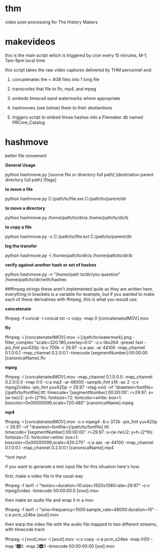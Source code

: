 # thm
video post-processing for The History Makers

# makevideos
this is the main script which is triggered by cron every 15 minutes, M-f, 7am-9pm local time

this script takes the raw video captures delivered by THM perosnnel and:

1. concatenates the < 4GB files into 1 long file

2. transcodes that file to flv, mp4, and mpeg

3. embeds timecod eand watermarks where appropriate

4. hashmoves (see below) them to their destiantions

5. triggers script to embed those hashes into a Filemaker db named PBCore_Catalog 

# hashmove
better file movement

**General Usage**

python hashmove.py [source file or directory full path] [destination parent directory full path] [flags]

**to move a file**

python hashmove.py C:/path/to/file.ext C:/path/to/parent/dir

**to move a directory**

python hashmove.py /home/path/to/dir/a /home/path/to/dir/b

**to copy a file**

python hashmove.py -c C:/path/to/file.ext C:/path/to/parent/dir

**log the transfer**

python hashmove.py -l /home/path/to/dir/a /home/path/to/dir/b

**verify against another hash or set of hashes**

python hashmove.py -v "/home/path to/dir/you question" /home/path/to/dir/with/hashes



##ffmpeg strings
these aren't implemented quite as they are written here, everything in brackets is a variable for example, but if you wanted to make each of these derivatives with ffmpeg, this is what you would use:

**concatenate**

ffmpeg -f concat -i concat.txt -c copy -map 0 [concatenatedMOV].mov


**flv**

ffmpeg -i [concatenatedMOV].mov -i [/path/to/watermark].png -filter_complex "scale=320:180,overlay=0:0" -c:v libx264 -preset fast -pix_fmt yuv420p -b:v 700k -r 29.97 -c:a aac -ar 44100 -map_channel 0.1.0:0.1 -map_channel 0.2.0:0.1 -timecode [segmentNumber]:00:00:00 [canonicalName].flv

**mpeg**

ffmpeg -i [concatenatedMOV].mov -map_channel 0.1.0:0.0 -map_channel 0.2.0:0.0 -map 0:0 -c:a mp2 -ar 48000 -sample_fmt s16 -ac 2 -c:v mpeg2video -pix_fmt yuv420p -r 29.97 -vtag xvid -vf "drawtext=fontfile=[/path/to/fontfile].ttf: timecode='[segmentNumber]\:00\:00\:00': r=29.97: x=(w-tw)/2: y=h-(2*lh): fontsize=72: fontcolor=white: box=1: boxcolor=0x00000099,scale=720:480" [canonicalName].mpeg

**mp4**

ffmpeg -i [concatenatedMOV].mov -c:v mpeg4 -b:v 372k -pix_fmt yuv420p -r 29.97 -vf "drawtext=fontfile=[/path/to/fontfile].ttf: timecode='[segmentNumber]\:00\:00\:00': r=29.97: x=(w-tw)/2: y=h-(2*lh): fontsize=72: fontcolor=white: box=1: boxcolor=0x00000099,scale=420:270" -c:a aac -ar 44100 -map_channel 0.1.0:0.1 -map_channel 0.2.0:0.1 [canonicalName].mp4

**test input*

if you want to generate a test input file for this situation here's how.

first, make a video file in the usual way

ffmpeg -f lavfi -i "testsrc=duration=10:size=1920x1080:rate=29.97" -c:v mpeg2video -timecode 00:00:00.0 [vout].mov

then make an audio file and wrap it in a mov

ffmpeg -f lavfi -i "sine=frequency=1000:sample_rate=48000:duration=10" -c:a pcm_s24be [aout].mov

then warp the video file with the audio file mapped to two different streams, with timecode track

ffmpeg -i [vout].mov -i [aout].mov -c:v copy -c:a pcm_s24be -map 0:v:0 -map 1:a:0 -map 2:a:0 -timecode 00:00:00:00 [out].mov
